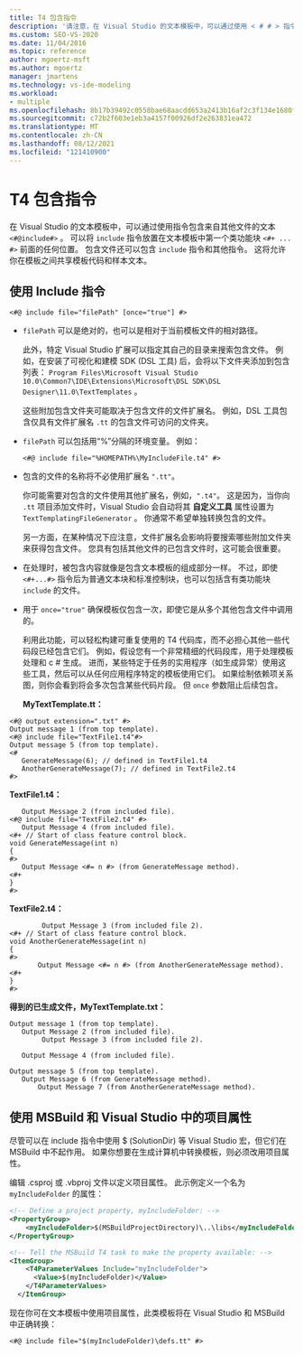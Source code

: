 ```yaml
---
title: T4 包含指令
description: '请注意，在 Visual Studio 的文本模板中，可以通过使用 < # # > 指令包含来自其他文件的文本 @include 。'
ms.custom: SEO-VS-2020
ms.date: 11/04/2016
ms.topic: reference
author: mgoertz-msft
ms.author: mgoertz
manager: jmartens
ms.technology: vs-ide-modeling
ms.workload:
- multiple
ms.openlocfilehash: 8b17b39492c0558bae68aacdd653a2413b16af2c3f134e1680fe72b63e6d0a9f
ms.sourcegitcommit: c72b2f603e1eb3a4157f00926df2e263831ea472
ms.translationtype: MT
ms.contentlocale: zh-CN
ms.lasthandoff: 08/12/2021
ms.locfileid: "121410900"
---
```

# <a name="t4-include-directive"></a>T4 包含指令

在 Visual Studio 的文本模板中，可以通过使用指令包含来自其他文件的文本 `<#@include#>` 。 可以将 `include` 指令放置在文本模板中第一个类功能块 `<#+ ... #>` 前面的任何位置。 包含文件还可以包含 `include` 指令和其他指令。 这将允许你在模板之间共享模板代码和样本文本。

## <a name="using-include-directives"></a>使用 Include 指令

```
<#@ include file="filePath" [once="true"] #>
```

- `filePath` 可以是绝对的，也可以是相对于当前模板文件的相对路径。

   此外，特定 Visual Studio 扩展可以指定其自己的目录来搜索包含文件。 例如，在安装了可视化和建模 SDK (DSL 工具) 后，会将以下文件夹添加到包含列表： `Program Files\Microsoft Visual Studio 10.0\Common7\IDE\Extensions\Microsoft\DSL SDK\DSL Designer\11.0\TextTemplates` 。

   这些附加包含文件夹可能取决于包含文件的文件扩展名。 例如，DSL 工具包含仅具有文件扩展名 `.tt` 的包含文件可访问的文件夹。

- `filePath` 可以包括用“%”分隔的环境变量。 例如：

  ```
  <#@ include file="%HOMEPATH%\MyIncludeFile.t4" #>
  ```

- 包含的文件的名称将不必使用扩展名 `".tt"`。

   你可能需要对包含的文件使用其他扩展名，例如，`".t4"`。 这是因为，当你向 `.tt` 项目添加文件时，Visual Studio 会自动将其 **自定义工具** 属性设置为 `TextTemplatingFileGenerator` 。 你通常不希望单独转换包含的文件。

   另一方面，在某种情况下应注意，文件扩展名会影响将要搜索哪些附加文件夹来获得包含文件。 您具有包括其他文件的已包含文件时，这可能会很重要。

- 在处理时，被包含内容就像是包含文本模板的组成部分一样。 不过，即使 `<#+...#>` 指令后为普通文本块和标准控制块，也可以包括含有类功能块 `include` 的文件。

- 用于 `once="true"` 确保模板仅包含一次，即使它是从多个其他包含文件中调用的。

   利用此功能，可以轻松构建可重复使用的 T4 代码库，而不必担心其他一些代码段已经包含它们。  例如，假设您有一个非常精细的代码段库，用于处理模板处理和 c # 生成。  进而，某些特定于任务的实用程序（如生成异常）使用这些工具，然后可以从任何应用程序特定的模板使用它们。 如果绘制依赖项关系图，则你会看到将会多次包含某些代码片段。 但 `once` 参数阻止后续包含。

  **MyTextTemplate.tt：**

```
<#@ output extension=".txt" #>
Output message 1 (from top template).
<#@ include file="TextFile1.t4"#>
Output message 5 (from top template).
<#
   GenerateMessage(6); // defined in TextFile1.t4
   AnotherGenerateMessage(7); // defined in TextFile2.t4
#>
```

 **TextFile1.t4：**

```
   Output Message 2 (from included file).
<#@ include file="TextFile2.t4" #>
   Output Message 4 (from included file).
<#+ // Start of class feature control block.
void GenerateMessage(int n)
{
#>
   Output Message <#= n #> (from GenerateMessage method).
<#+
}
#>
```

 **TextFile2.t4：**

```
        Output Message 3 (from included file 2).
<#+ // Start of class feature control block.
void AnotherGenerateMessage(int n)
{
#>
       Output Message <#= n #> (from AnotherGenerateMessage method).
<#+
}
#>
```

 **得到的已生成文件，MyTextTemplate.txt：**

```
Output message 1 (from top template).
   Output Message 2 (from included file).
        Output Message 3 (from included file 2).

   Output Message 4 (from included file).

Output message 5 (from top template).
   Output Message 6 (from GenerateMessage method).
       Output Message 7 (from AnotherGenerateMessage method).
```

## <a name="using-project-properties-in-msbuild-and-visual-studio"></a><a name="msbuild"></a>使用 MSBuild 和 Visual Studio 中的项目属性
 尽管可以在 include 指令中使用 $ (SolutionDir) 等 Visual Studio 宏，但它们在 MSBuild 中不起作用。 如果你想要在生成计算机中转换模板，则必须改用项目属性。

 编辑 .csproj 或 .vbproj 文件以定义项目属性。 此示例定义一个名为 `myIncludeFolder` 的属性：

```xml
<!-- Define a project property, myIncludeFolder: -->
<PropertyGroup>
    <myIncludeFolder>$(MSBuildProjectDirectory)\..\libs</myIncludeFolder>
</PropertyGroup>

<!-- Tell the MSBuild T4 task to make the property available: -->
<ItemGroup>
    <T4ParameterValues Include="myIncludeFolder">
      <Value>$(myIncludeFolder)</Value>
    </T4ParameterValues>
  </ItemGroup>
```

 现在你可在文本模板中使用项目属性，此类模板将在 Visual Studio 和 MSBuild 中正确转换：

```
<#@ include file="$(myIncludeFolder)\defs.tt" #>
```
